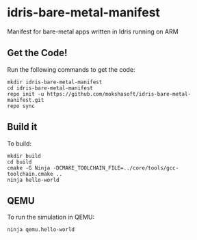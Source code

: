 # idris-bare-metal-manifest
Manifest for bare-metal apps written in Idris running on ARM

## Get the Code!
Run the following commands to get the code:

```
mkdir idris-bare-metal-manifest
cd idris-bare-metal-manifest
repo init -u https://github.com/mokshasoft/idris-bare-metal-manifest.git
repo sync
```

## Build it
To build:


```
mkdir build
cd build
cmake -G Ninja -DCMAKE_TOOLCHAIN_FILE=../core/tools/gcc-toolchain.cmake ..
ninja hello-world
```

## QEMU
To run the simulation in QEMU:

```
ninja qemu.hello-world
```
